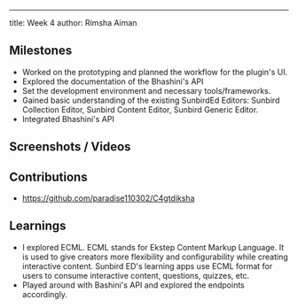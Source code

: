 ---
title: Week 4
author: Rimsha Aiman

## Milestones

- Worked on the prototyping and planned the workflow for the plugin's UI.
- Explored the documentation of the Bhashini's API
- Set the development environment and necessary tools/frameworks.
- Gained basic understanding of the existing SunbirdEd Editors: Sunbird Collection Editor, Sunbird Content Editor,  Sunbird Generic Editor.
- Integrated Bhashini's API

## Screenshots / Videos

## Contributions

- https://github.com/paradise110302/C4gtdiksha

## Learnings
- I explored ECML. ECML stands for Ekstep Content Markup Language. It is used to give creators more flexibility and configurability while creating interactive content. Sunbird ED's learning apps use ECML format for users to consume interactive content, questions, quizzes, etc. 
- Played around with Bashini's API and explored the endpoints accordingly.

